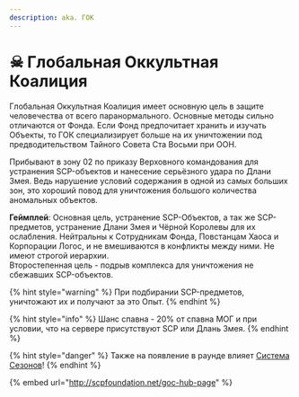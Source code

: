 ```yaml
---
description: aka. ГОК
---
```


# ☠ Глобальная Оккультная Коалиция

Глобальная Оккультная Коалиция имеет основную цель в защите человечества от всего паранормального. Основные методы сильно отличаются от Фонда. Если Фонд предпочитает хранить и изучать Объекты, то ГОК специализирует больше на их уничтожении под предводительством Тайного Совета Ста Восьми при ООН.

Прибывают в зону 02 по приказу Верховного командования для устранения SCP-объектов и нанесение серьёзного удара по Длани Змея. Ведь нарушение условий содержания в одной из самых больших зон, это хороший повод для уничтожения большого количества аномальных объектов.

**Геймплей**: Основная цель, устранение SCP-Объектов, а так же SCP-предметов, устранение Длани Змея и Чёрной Королевы для их ослабления. Нейтральны к Сотрудникам Фонда, Повстанцам Хаоса и Корпорации Логос, и не вмешиваются в конфликты между ними. Не имеют строгой иерархии.\
Второстепенная цель - подрыв комплекса для уничтожения не сбежавших SCP-объектов.

{% hint style="warning" %}
При подбирании SCP-предметов, уничтожают их и получают за это Опыт.
{% endhint %}

{% hint style="info" %}
Шанс спавна - 20% от спавна МОГ и при условии, что на сервере присутствуют SCP или Длань Змея.
{% endhint %}

{% hint style="danger" %}
Также на появление в раунде влияет [Система Сезонов](../../server-systems/seasons-system.md)!
{% endhint %}

{% embed url="http://scpfoundation.net/goc-hub-page" %}
